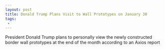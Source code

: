 ```yaml
---
layout: post
title: Donald Trump Plans Visit to Wall Prototypes on January 30
tags:
 -
---
```

President Donald Trump plans to personally view the newly constructed border wall prototypes at the end of the month according to an Axios report
